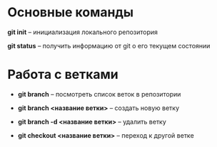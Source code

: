 # Основные команды

**git init** – инициализация локального репозитория

**git status** – получить информацию от git о его текущем состоянии

# Работа с ветками

* **git branch** – посмотреть список веток в репозитории

* **git branch <название ветки>** – создать новую ветку

* **git branch -d <название ветки>** – удалить ветку

* **git checkout <название ветки>** – переход к другой ветке

